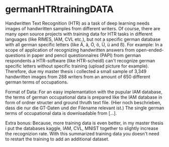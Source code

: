# germanHTRtrainingDATA
Handwritten Text Recognition (HTR) as a task of deep learning needs images of handwritten samples from different writers. Of course, there are many open source projects with training data for HTR tasks in different languages (like RIMES, IAM, CVL etc.), 
but not a specific german database with all german specific letters (like Ä, ä, Ö, ö, Ü, ü and ß). 
For example: In a scope of application of recognizing handwritten answers from open-ended-questions in paper and pencil questionnaires (PAPI) from german respondents a HTR-software (like HTR-scheidl) can't recognize german specific letters without 
specific training (upload picture for example).    
Therefore, due my master thesis i collected a small sample of 3,349 handwritten images from 288 writers from an amount of 650 different german terms of occupations. 


Format of Data: 
For an easy implemantation with the pupular IAM database, the terms of german occupational data is prepared like the IAM database in form of ordner structer and ground thruth text file. (Hier noch beschrieben, dass die nur die GT-Daten und der Filename relevant ist.) The single german terms of occupational data is downloadable from [...]. 


Extra bonus: 
Because, more training data is even better, in my master thesis i put the databases kaggle, IAM, CVL, MNIST together to slightly increase the recognizion rate. With this summarized training data you doesn't need to restart the training to add an additional dataset. 
